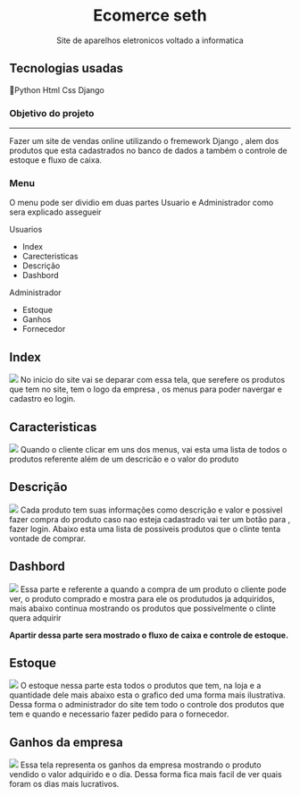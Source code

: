 <h1 align='center'>Ecomerce seth</h1>
 <p align='center'>Site de aparelhos eletronicos voltado a informatica</p>

<h2>Tecnologias usadas</h2>
<p>🐍Python  Html  Css  Django</p>

<h3>Objetivo do projeto</h3>
<hr>
<p>Fazer um site de vendas online utilizando o fremework Django , alem dos produtos que esta cadastrados no banco de dados a também o controle de estoque e fluxo de caixa.</p>


<h3>Menu</h3>
<p>O menu pode ser dividio em duas partes Usuario e Administrador como sera explicado assegueir</p>
Usuarios
<ul> 
  <li>Index</li>
  <li>Carecteristicas</li>
  <li>Descrição</li>
  <li>Dashbord</li>
</ul>
Administrador
<ul>
  <li>Estoque</li>
  <li>Ganhos</li>
  <li>Fornecedor</li>
</ul>


<h2>Index</h2>
<img src="https://github.com/Francisco-Carlos/Ecomerce_seth/assets/30003984/1ae14ddf-0782-4317-aab7-50382db7461d">
<label>No inicio do site vai se deparar com essa tela, que serefere os produtos que tem no site, tem o logo da empresa , os menus 
para poder navergar e cadastro eo login.</label>

<h2>Caracteristicas</h2>
<img src="https://github.com/Francisco-Carlos/Ecomerce_seth/assets/30003984/325908e5-b2b0-451c-a54a-b026fad84a56">
<label>Quando o cliente clicar em uns dos menus, vai esta uma lista de todos o produtos referente além de um descricão e o valor do produto</label>

<h2>Descrição</h2>
<img src="https://github.com/Francisco-Carlos/Ecomerce_seth/assets/30003984/09e66914-a03d-4ba4-be15-b32f2e210c8a">
<label>Cada produto tem suas informações como descrição e valor e possivel fazer compra do produto caso nao esteja cadastrado vai ter um botão para , fazer login.
Abaixo esta uma lista de possiveis produtos que o clinte tenta vontade de comprar.</label>

<h2>Dashbord</h2>

<img  src="https://github.com/Francisco-Carlos/Ecomerce_seth/assets/30003984/e625adf9-8d0f-411f-af1a-3cac1d5a3252">
<label>Essa parte e referente a quando a compra de um produto o cliente pode ver, o produto comprado e mostra para ele os produtudos ja adquiridos,
mais abaixo continua mostrando os produtos que possivelmente o clinte quera adquirir</label>

<br>
<p><strong>Apartir dessa parte sera mostrado o fluxo de caixa e controle de estoque.</strong></p>

<h2>Estoque</h2>
<img src="https://github.com/Francisco-Carlos/Ecomerce_seth/assets/30003984/41731ae3-a601-4650-997c-8447c4979ea0">
<label>O estoque nessa parte esta todos o produtos que tem, na loja e a quantidade dele mais abaixo esta o grafico ded uma forma mais ilustrativa.
Dessa forma o administrador do site tem todo o controle dos produtos que tem e quando e necessario fazer pedido para o fornecedor.</label>


<h2>Ganhos da empresa</h2>
<img src="https://github.com/Francisco-Carlos/Ecomerce_seth/assets/30003984/de5a3fe0-17fb-4219-9fbf-eb7abe547923">
<label>Essa tela representa os ganhos da empresa mostrando o produto vendido o valor adquirido e o dia.
Dessa forma fica mais facil  de ver quais foram os dias mais lucrativos.</label>

